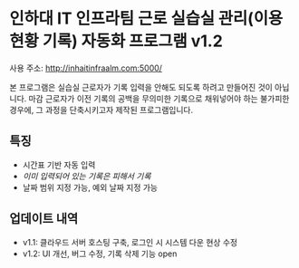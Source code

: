 # 인하대 IT 인프라팀 근로 실습실 관리(이용 현황 기록) 자동화 프로그램 v1.2

사용 주소: http://inhaitinfraalm.com:5000/

본 프로그램은 실습실 근로자가 기록 입력을 안해도 되도록 하려고 만들어진 것이 아닙니다.
마감 근로자가 이전 기록의 공백을 무의미한 기록으로 채워넣어야 하는 불가피한 경우에, 그 과정을 단축시키고자 제작된 프로그램입니다.

## 특징
- 시간표 기반 자동 입력
- *이미 입력되어 있는 기록은 피해서 기록*
- 날짜 범위 지정 가능, 예외 날짜 지정 가능

## 업데이트 내역
- v1.1: 클라우드 서버 호스팅 구축, 로그인 시 시스템 다운 현상 수정
- v1.2: UI 개선, 버그 수정, 기록 삭제 기능 open
